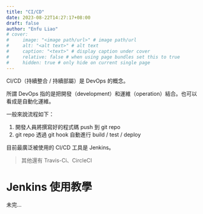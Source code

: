 ```yaml
---
title: "CI/CD"
date: 2023-08-22T14:27:17+08:00
draft: false
author: "Enfu Liao"
# cover:
#     image: "<image path/url>" # image path/url
#     alt: "<alt text>" # alt text
#     caption: "<text>" # display caption under cover
#     relative: false # when using page bundles set this to true
#     hidden: true # only hide on current single page
---
```


CI/CD（持續整合 / 持續部屬）是 DevOps 的概念。

所謂 DevOps 指的是把開發（development）和運維（operation）結合。也可以看成是自動化運維。

一般來說流程如下：
1. 開發人員將撰寫好的程式碼 push 到 git repo
2. git repo 透過 git hook 自動進行 build / test / deploy

目前最廣泛被使用的 CI/CD 工具是 Jenkins。
> 其他還有 Travis-Ci、CircleCI


# Jenkins 使用教學
未完...
